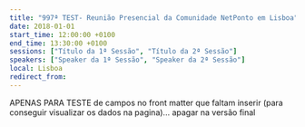 ```yaml
---
title: "997ª TEST- Reunião Presencial da Comunidade NetPonto em Lisboa"
date: 2018-01-01
start_time: 12:00:00 +0100
end_time: 13:30:00 +0100
sessions: ["Título da 1ª Sessão", "Título da 2ª Sessão"]
speakers: ["Speaker da 1ª Sessão", "Speaker da 2ª Sessão"]
local: Lisboa
redirect_from:
---
```

APENAS PARA TESTE de campos no front matter que faltam inserir (para conseguir visualizar os dados na pagina)... apagar na versão final
